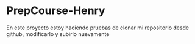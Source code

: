 # PrepCourse-Henry
En este proyecto estoy haciendo pruebas de clonar mi repositorio desde github, modificarlo y subirlo nuevamente
